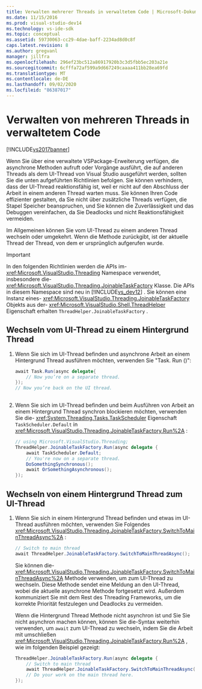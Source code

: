```yaml
---
title: Verwalten mehrerer Threads in verwaltetem Code | Microsoft-Dokumentation
ms.date: 11/15/2016
ms.prod: visual-studio-dev14
ms.technology: vs-ide-sdk
ms.topic: conceptual
ms.assetid: 59730063-cc29-4dae-baff-2234ad8d0c8f
caps.latest.revision: 8
ms.author: gregvanl
manager: jillfra
ms.openlocfilehash: 296ef23bc512a86917920b3c3d5fbb5ec203a21e
ms.sourcegitcommit: 6cfffa72af599a9d667249caaaa411bb28ea69fd
ms.translationtype: MT
ms.contentlocale: de-DE
ms.lasthandoff: 09/02/2020
ms.locfileid: "86387017"
---
```

# <a name="managing-multiple-threads-in-managed-code"></a>Verwalten von mehreren Threads in verwaltetem Code
[!INCLUDE[vs2017banner](../includes/vs2017banner.md)]

Wenn Sie über eine verwaltete VSPackage-Erweiterung verfügen, die asynchrone Methoden aufruft oder Vorgänge ausführt, die auf anderen Threads als dem UI-Thread von Visual Studio ausgeführt werden, sollten Sie die unten aufgeführten Richtlinien befolgen. Sie können verhindern, dass der UI-Thread reaktionsfähig ist, weil er nicht auf den Abschluss der Arbeit in einem anderen Thread warten muss. Sie können Ihren Code effizienter gestalten, da Sie nicht über zusätzliche Threads verfügen, die Stapel Speicher beanspruchen, und Sie können die Zuverlässigkeit und das Debuggen vereinfachen, da Sie Deadlocks und nicht Reaktionsfähigkeit vermeiden.  
  
 Im Allgemeinen können Sie vom UI-Thread zu einem anderen Thread wechseln oder umgekehrt. Wenn die Methode zurückgibt, ist der aktuelle Thread der Thread, von dem er ursprünglich aufgerufen wurde.  
  
> [!IMPORTANT]
> In den folgenden Richtlinien werden die APIs im- <xref:Microsoft.VisualStudio.Threading> Namespace verwendet, insbesondere die- <xref:Microsoft.VisualStudio.Threading.JoinableTaskFactory> Klasse. Die APIs in diesem Namespace sind neu in [!INCLUDE[vs_dev12](../includes/vs-dev12-md.md)] . Sie können eine Instanz eines- <xref:Microsoft.VisualStudio.Threading.JoinableTaskFactory> Objekts aus der- <xref:Microsoft.VisualStudio.Shell.ThreadHelper> Eigenschaft erhalten `ThreadHelper.JoinableTaskFactory` .  
  
## <a name="switching-from-the-ui-thread-to-a-background-thread"></a>Wechseln vom UI-Thread zu einem Hintergrund Thread  
  
1. Wenn Sie sich im UI-Thread befinden und asynchrone Arbeit an einem Hintergrund Thread ausführen möchten, verwenden Sie "Task. Run ()":  
  
    ```csharp  
    await Task.Run(async delegate{  
        // Now you’re on a separate thread.  
    });  
    // Now you’re back on the UI thread.  
  
    ```  
  
2. Wenn Sie sich im UI-Thread befinden und beim Ausführen von Arbeit an einem Hintergrund Thread synchron blockieren möchten, verwenden Sie die- <xref:System.Threading.Tasks.TaskScheduler> Eigenschaft `TaskScheduler.Default` in <xref:Microsoft.VisualStudio.Threading.JoinableTaskFactory.Run%2A> :  
  
    ```csharp  
    // using Microsoft.VisualStudio.Threading;  
    ThreadHelper.JoinableTaskFactory.Run(async delegate {  
        await TaskScheduler.Default;  
        // You're now on a separate thread.  
        DoSomethingSynchronous();  
        await OrSomethingAsynchronous();  
    });  
    ```  
  
## <a name="switching-from-a-background-thread-to-the-ui-thread"></a>Wechseln von einem Hintergrund Thread zum UI-Thread  
  
1. Wenn Sie sich in einem Hintergrund Thread befinden und etwas im UI-Thread ausführen möchten, verwenden Sie Folgendes <xref:Microsoft.VisualStudio.Threading.JoinableTaskFactory.SwitchToMainThreadAsync%2A> :  
  
    ```csharp  
    // Switch to main thread  
    await ThreadHelper.JoinableTaskFactory.SwitchToMainThreadAsync();  
    ```  
  
     Sie können die- <xref:Microsoft.VisualStudio.Threading.JoinableTaskFactory.SwitchToMainThreadAsync%2A> Methode verwenden, um zum UI-Thread zu wechseln. Diese Methode sendet eine Meldung an den UI-Thread, wobei die aktuelle asynchrone Methode fortgesetzt wird. Außerdem kommuniziert Sie mit dem Rest des Threading Frameworks, um die korrekte Priorität festzulegen und Deadlocks zu vermeiden.  
  
     Wenn die Hintergrund Thread Methode nicht asynchron ist und Sie Sie nicht asynchron machen können, können Sie die-Syntax weiterhin verwenden, um `await` zum UI-Thread zu wechseln, indem Sie die Arbeit mit umschließen <xref:Microsoft.VisualStudio.Threading.JoinableTaskFactory.Run%2A> , wie im folgenden Beispiel gezeigt:  
  
    ```csharp  
    ThreadHelper.JoinableTaskFactory.Run(async delegate {  
        // Switch to main thread  
        await ThreadHelper.JoinableTaskFactory.SwitchToMainThreadAsync();  
        // Do your work on the main thread here.  
    });  
    ```
